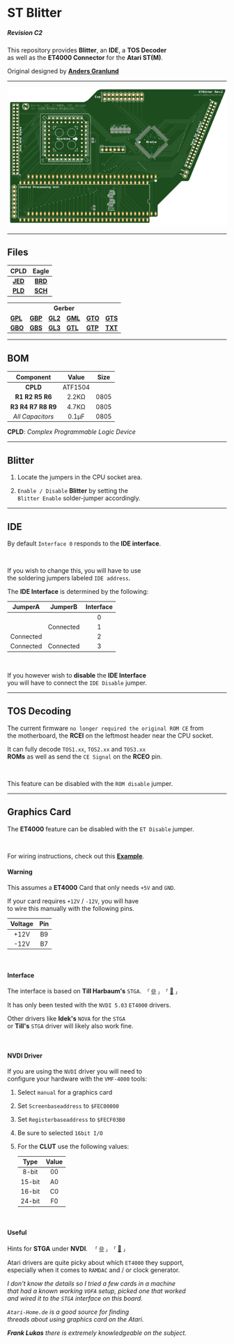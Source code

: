
[ET4000 Wiring]: Resources/ET4000%20Wiring.jpg
[Preview]: Resources/Preview.png

[STGA]: http://www.harbaum.org/till/atari/index.html
[STGA Archive]: https://web.archive.org/web/20210423201238/http://www.harbaum.org/till/atari/index.html

[Hints]: https://forum.atari-home.de/index.php?topic=12789.0
[Hints Archive]: https://web.archive.org/web/20211221063353/https://forum.atari-home.de/index.php?topic=12789.0

[Anders Granlund]: http://www.happydaze.se/


[CPLD-JED]: CPLD/STBLITTER_REVC_ATF1504.jed
[CPLD-PLD]: CPLD/STBLITTER_REVC_ATF1504.PLD

[Eagle-BRD]: Eagle/STBlitter_RevC2.brd
[Eagle-SCH]: Eagle/STBlitter_RevC2.sch

[Gerber-GBL]: Gerber/STBlitter_RevC2.GBL
[Gerber-GBO]: Gerber/STBlitter_RevC2.GBO
[Gerber-GBP]: Gerber/STBlitter_RevC2.GBP
[Gerber-GBS]: Gerber/STBlitter_RevC2.GBS
[Gerber-GL2]: Gerber/STBlitter_RevC2.GL2
[Gerber-GL3]: Gerber/STBlitter_RevC2.GL3
[Gerber-GML]: Gerber/STBlitter_RevC2.GML
[Gerber-GTL]: Gerber/STBlitter_RevC2.GTL
[Gerber-GTO]: Gerber/STBlitter_RevC2.GTO
[Gerber-GTP]: Gerber/STBlitter_RevC2.GTP
[Gerber-GTS]: Gerber/STBlitter_RevC2.GTS
[Gerber-TXT]: Gerber/STBlitter_RevC2.TXT


# ST Blitter
##### *Revision C2*

This repository provides **Blitter**, an **IDE**, a **TOS Decoder**<br>
as well as the **ET4000 Connector** for the **Atari ST(M)**.

Original designed by **[Anders Granlund]**

---

![Preview]

---

## Files

| CPLD | Eagle |
|:----:|:-----:|
| **[JED][CPLD-JED]** | **[BRD][Eagle-BRD]** |
| **[PLD][CPLD-PLD]** | **[SCH][Eagle-SCH]** |

<table>
    <tr>
      <th colspan = '6' >Gerber</th>
    </tr>
    <tr>
        <td><a href = 'Gerber/STBlitter_RevC2.GBL' ><b>GPL</b></a></td>
        <td><a href = 'Gerber/STBlitter_RevC2.GBP' ><b>GBP</b></a></td>
        <td><a href = 'Gerber/STBlitter_RevC2.GL2' ><b>GL2</b></a></td>
        <td><a href = 'Gerber/STBlitter_RevC2.GML' ><b>GML</b></a></td>
        <td><a href = 'Gerber/STBlitter_RevC2.GTO' ><b>GTO</b></a></td>
        <td><a href = 'Gerber/STBlitter_RevC2.GTS' ><b>GTS</b></a></td>
    </tr>
    <tr>
        <td><a href = 'Gerber/STBlitter_RevC2.GBO' ><b>GBO</b></a></td>
        <td><a href = 'Gerber/STBlitter_RevC2.GBS' ><b>GBS</b></a></td>
        <td><a href = 'Gerber/STBlitter_RevC2.GL3' ><b>GL3</b></a></td>
        <td><a href = 'Gerber/STBlitter_RevC2.GTL' ><b>GTL</b></a></td>
        <td><a href = 'Gerber/STBlitter_RevC2.GTP' ><b>GTP</b></a></td>
        <td><a href = 'Gerber/STBlitter_RevC2.TXT' ><b>TXT</b></a></td>
    </tr>
</table>



---

## BOM

| Component | Value | Size |
|:---------:|:-----:|:----:|
| **CPLD** | ATF1504 | |
| **R1 R2 R5 R6** | 2.2KΩ | 0805 |
| **R3 R4 R7 R8 R9** | 4.7KΩ | 0805 |
| *All Capacitors* | 0.1μF | 0805 |

**CPLD**: *Complex Programmable Logic Device*

---

## Blitter

1. Locate the jumpers in the CPU socket area.

2. `Enable / Disable` **Blitter** by setting the <br>
   `Blitter Enable` solder-jumper accordingly.

---

## IDE

By default `Interface 0` responds to the **IDE interface**.

<br>

If you wish to change this, you will have to use<br>
the soldering jumpers labeled `IDE address`.

The **IDE Interface** is determined by the following:

|  JumperA  |  JumperB  | Interface |
|:---------:|:---------:|:---------:|
|           |           |     0     |
|           | Connected |     1     |
| Connected |           |     2     |
| Connected | Connected |     3     |

<br>

If you however wish to **disable** the **IDE Interface**<br>
you will have to connect the `IDE Disable` jumper.

---

## TOS Decoding

The current firmware `no longer required the original ROM CE` from<br>
the motherboard, the **RCEI** on the leftmost header near the CPU socket.

It can fully decode `TOS1.xx`, `TOS2.xx` and `TOS3.xx`<br>
**ROMs** as well as send the `CE Signal` on the **RCEO** pin.

<br>

This feature can be disabled with the `ROM disable` jumper.

---

## Graphics Card

The **ET4000** feature can be disabled with the `ET Disable` jumper.

<br>

For wiring instructions, check out this **[Example][ET4000 Wiring]**.


#### Warning

This assumes a **ET4000** Card that only needs `+5V` and `GND`.

If your card requires `+12V` / `-12V`, you will have<br>
to wire this manually with the following pins.

| Voltage | Pin |
|:-------:|:---:|
|  +12V   |  B9 |
|  -12V   |  B7 |

<br>

#### Interface

The interface is based on **Till Harbaum's** `STGA`. ⸢ [:globe_with_meridians:][STGA] ⸥ ⸢ [:floppy_disk:][STGA Archive] ⸥

It has only been tested with the `NVDI 5.03` `ET4000` drivers.

Other drivers like **Idek's** `NOVA` for the `STGA`<br>
or **Till's** `STGA` driver will likely also work fine.

<br>

#### NVDI Driver

If you are using the `NVDI` driver you will need to<br>
configure your hardware with the `VMF-4000` tools:

1. Select `manual` for a graphics card

2. Set `Screenbaseaddress` to `$FEC00000`

3. Set `Registerbaseaddress` to `$FECF03B0`

4. Be sure to selected `16bit I/O`

5. For the **CLUT** use the following values:

    | Type | Value |
    |:----:|:-----:|
    | 8-bit|   00  |
    |15-bit|   A0  |
    |16-bit|   C0  |
    |24-bit|   F0  |

<br>

#### Useful

Hints for **STGA** under **NVDI**.  ⸢ [:globe_with_meridians:][Hints] ⸥ ⸢ [:floppy_disk:][Hints Archive] ⸥

Atari drivers are quite picky about which `ET4000` they support,<br>
especially when it comes to `RAMDAC` and / or clock generator.

*I don't know the details so I tried a few cards in a machine* <br>
*that had a known working `VOFA` setup, picked one that worked* <br>
*and wired it to the `STGA` interface on this board.*

*`Atari-Home.de` is a good source for finding* <br>
*threads about using graphics card on the Atari.*

***Frank Lukas*** *there is extremely knowledgeable on the subject.*
